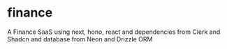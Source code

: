 # finance
A Finance SaaS using next, hono, react and dependencies from Clerk and Shadcn and database from Neon and Drizzle ORM
